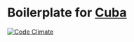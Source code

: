 # Boilerplate for [Cuba](https://github.com/soveran/cuba)

[![Code Climate](https://codeclimate.com/github/davidlumley/cuba-template.png)](https://codeclimate.com/github/davidlumley/cuba-template)
